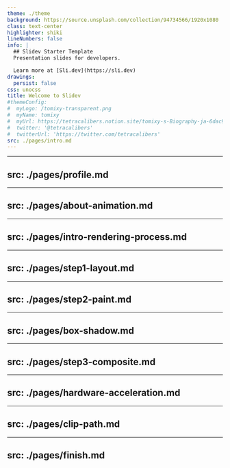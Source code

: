 ```yaml
---
theme: ./theme
background: https://source.unsplash.com/collection/94734566/1920x1080
class: text-center
highlighter: shiki
lineNumbers: false
info: |
  ## Slidev Starter Template
  Presentation slides for developers.

  Learn more at [Sli.dev](https://sli.dev)
drawings:
  persist: false
css: unocss
title: Welcome to Slidev
#themeConfig:
#  myLogo: /tomixy-transparent.png
#  myName: tomixy
#  myUrl: https://tetracalibers.notion.site/tomixy-s-Biography-ja-6dac9beded064e9b8458145050ededcb
#  twitter: '@tetracalibers'
#  twitterUrl: 'https://twitter.com/tetracalibers'
src: ./pages/intro.md
---
```


---
src: ./pages/profile.md
---

---
src: ./pages/about-animation.md
---

---
src: ./pages/intro-rendering-process.md
---

---
src: ./pages/step1-layout.md
---

---
src: ./pages/step2-paint.md
---

---
src: ./pages/box-shadow.md
---

---
src: ./pages/step3-composite.md
---

---
src: ./pages/hardware-acceleration.md
---

---
src: ./pages/clip-path.md
---

---
src: ./pages/finish.md
---
